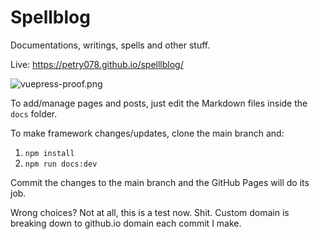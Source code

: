 # Spellblog

Documentations, writings, spells and other stuff.

Live: https://petry078.github.io/spelllblog/

![vuepress-proof.png](https://i.imgur.com/xXpidn5.png)

To add/manage pages and posts, just edit the Markdown files inside the `docs` folder.

To make framework changes/updates, clone the main branch and:
1. `npm install`
1. `npm run docs:dev`

Commit the changes to the main branch and the GitHub Pages will do its job.

Wrong choices? Not at all, this is a test now. Shit. Custom domain is breaking down to github.io domain each commit I make.
